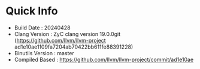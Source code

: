 # Quick Info
* Build Date : 20240428
* Clang Version : ZyC clang version 19.0.0git (https://github.com/llvm/llvm-project ad1e10ae1109fa7204ab70422bb611fe88391228)
* Binutils Version : master
* Compiled Based : https://github.com/llvm/llvm-project/commit/ad1e10ae

